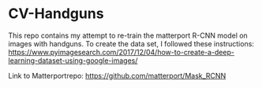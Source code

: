 # CV-Handguns

This repo contains my attempt to re-train the matterport R-CNN model on images with handguns. 
To create the data set, I followed these instructions: https://www.pyimagesearch.com/2017/12/04/how-to-create-a-deep-learning-dataset-using-google-images/

Link to Matterportrepo: https://github.com/matterport/Mask_RCNN
